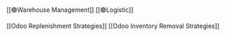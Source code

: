 
[[🟣Warehouse Management]]
[[🟣Logistic]]


[[Odoo Replenishment Strategies]]
[[Odoo Inventory Removal Strategies]]




